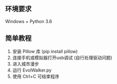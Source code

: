 ## 环境要求
Windows + Python 3.6

## 简单教程
1. 安装 Pillow 库 (pip install pillow)
2. 连接手机或模拟器打开usb调试 (自行处理驱动问题)
3. 进入城市漫步
4. 运行 EvolWalker.py
5. 使用 Ctrl+C 可结束程序
